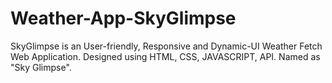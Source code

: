 # Weather-App-SkyGlimpse
SkyGlimpse is an User-friendly, Responsive and Dynamic-UI Weather Fetch Web Application. Designed using HTML, CSS, JAVASCRIPT, API. Named as "Sky Glimpse". 
